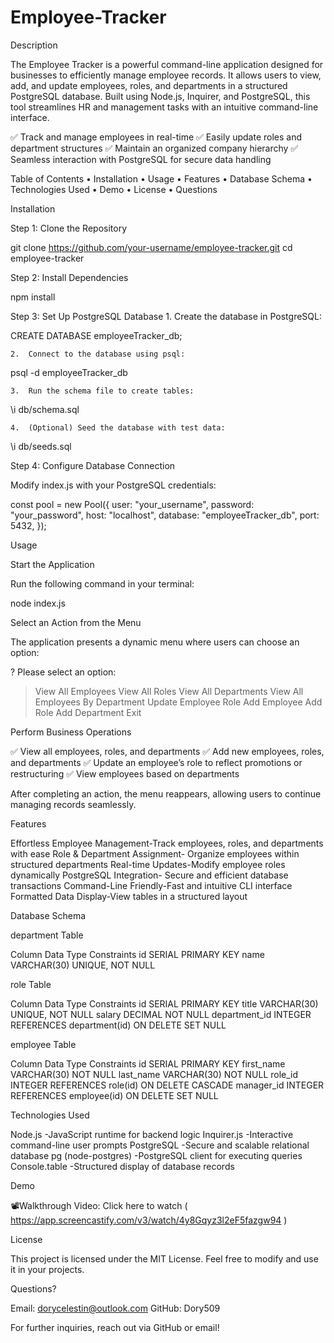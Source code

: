 # Employee-Tracker


Description

The Employee Tracker is a powerful command-line application designed for businesses to efficiently manage employee records. It allows users to view, add, and update employees, roles, and departments in a structured PostgreSQL database. Built using Node.js, Inquirer, and PostgreSQL, this tool streamlines HR and management tasks with an intuitive command-line interface.

✅ Track and manage employees in real-time
✅ Easily update roles and department structures
✅ Maintain an organized company hierarchy
✅ Seamless interaction with PostgreSQL for secure data handling

Table of Contents
	•	Installation
	•	Usage
	•	Features
	•	Database Schema
	•	Technologies Used
	•	Demo
	•	License
	•	Questions

Installation

Step 1: Clone the Repository

git clone https://github.com/your-username/employee-tracker.git
cd employee-tracker

Step 2: Install Dependencies

npm install

Step 3: Set Up PostgreSQL Database
	1.	Create the database in PostgreSQL:

CREATE DATABASE employeeTracker_db;


	2.	Connect to the database using psql:

psql -d employeeTracker_db


	3.	Run the schema file to create tables:

\i db/schema.sql


	4.	(Optional) Seed the database with test data:

\i db/seeds.sql



Step 4: Configure Database Connection

Modify index.js with your PostgreSQL credentials:

const pool = new Pool({
  user: "your_username",
  password: "your_password",
  host: "localhost",
  database: "employeeTracker_db",
  port: 5432,
});

Usage

Start the Application

Run the following command in your terminal:

node index.js

Select an Action from the Menu

The application presents a dynamic menu where users can choose an option:

? Please select an option:
  > View All Employees
    View All Roles
    View All Departments
    View All Employees By Department
    Update Employee Role
    Add Employee
    Add Role
    Add Department
    Exit

Perform Business Operations

✅ View all employees, roles, and departments
✅ Add new employees, roles, and departments
✅ Update an employee’s role to reflect promotions or restructuring
✅ View employees based on departments

After completing an action, the menu reappears, allowing users to continue managing records seamlessly.

Features

Effortless Employee Management-Track employees, roles, and departments with ease
Role & Department Assignment- Organize employees within structured departments
 Real-time Updates-Modify employee roles dynamically
PostgreSQL Integration- Secure and efficient database transactions
Command-Line Friendly-Fast and intuitive CLI interface
Formatted Data Display-View tables in a structured layout

Database Schema

department Table

Column	Data Type	Constraints
id	SERIAL	PRIMARY KEY
name	VARCHAR(30)	UNIQUE, NOT NULL

role Table

Column	Data Type	Constraints
id	SERIAL	PRIMARY KEY
title	VARCHAR(30)	UNIQUE, NOT NULL
salary	DECIMAL	NOT NULL
department_id	INTEGER	REFERENCES department(id) ON DELETE SET NULL

employee Table

Column	Data Type	Constraints
id	SERIAL	PRIMARY KEY
first_name	VARCHAR(30)	NOT NULL
last_name	VARCHAR(30)	NOT NULL
role_id	INTEGER	REFERENCES role(id) ON DELETE CASCADE
manager_id	INTEGER	REFERENCES employee(id) ON DELETE SET NULL

Technologies Used

Node.js -JavaScript runtime for backend logic
Inquirer.js -Interactive command-line user prompts PostgreSQL -Secure and scalable relational database
pg (node-postgres) -PostgreSQL client for executing queries
Console.table -Structured display of database records

Demo

📽Walkthrough Video: Click here to watch 
( https://app.screencastify.com/v3/watch/4y8Gqyz3l2eF5fazgw94 )


License

This project is licensed under the MIT License. Feel free to modify and use it in your projects.

Questions?

Email: dorycelestin@outlook.com
GitHub: Dory509

For further inquiries, reach out via GitHub or email!



